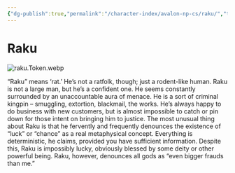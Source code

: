 ```yaml
---
{"dg-publish":true,"permalink":"/character-index/avalon-np-cs/raku/","title":"Raku","tags":["JournalEntryPage"],"created":"2025-05-30T19:47:50.000-05:00"}
---
```


# Raku
![raku.Token.webp](/img/user/Voidbound%20token%20images/raku.Token.webp)

“Raku” means ‘rat.’ He’s not a ratfolk, though; just a rodent-like human. Raku is not a large man, but he’s a confident one. He seems constantly surrounded by an unaccountable aura of menace. He is a sort of criminal kingpin – smuggling, extortion, blackmail, the works. He’s always happy to do business with new customers, but is almost impossible to catch or pin down for those intent on bringing him to justice. The most unusual thing about Raku is that he fervently and frequently denounces the existence of “luck” or “chance” as a real metaphysical concept. Everything is deterministic, he claims, provided you have sufficient information. Despite this, Raku is impossibly lucky, obviously blessed by some deity or other powerful being. Raku, however, denounces all gods as “even bigger frauds than me.”
